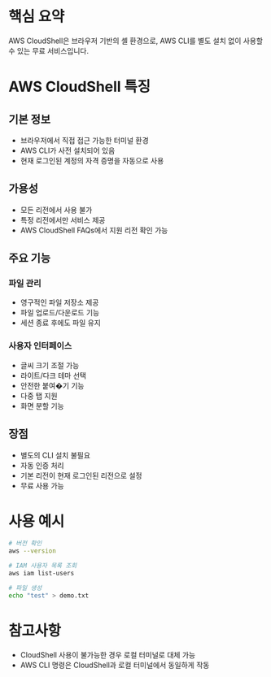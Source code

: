 # 핵심 요약

AWS CloudShell은 브라우저 기반의 셸 환경으로, AWS CLI를 별도 설치 없이 사용할 수 있는 무료 서비스입니다.

# AWS CloudShell 특징

## 기본 정보

- 브라우저에서 직접 접근 가능한 터미널 환경
- AWS CLI가 사전 설치되어 있음
- 현재 로그인된 계정의 자격 증명을 자동으로 사용

## 가용성

- 모든 리전에서 사용 불가
- 특정 리전에서만 서비스 제공
- AWS CloudShell FAQs에서 지원 리전 확인 가능

## 주요 기능

### 파일 관리

- 영구적인 파일 저장소 제공
- 파일 업로드/다운로드 기능
- 세션 종료 후에도 파일 유지

### 사용자 인터페이스

- 글씨 크기 조절 가능
- 라이트/다크 테마 선택
- 안전한 붙여�기 기능
- 다중 탭 지원
- 화면 분할 기능

## 장점

- 별도의 CLI 설치 불필요
- 자동 인증 처리
- 기본 리전이 현재 로그인된 리전으로 설정
- 무료 사용 가능

# 사용 예시

```bash
# 버전 확인
aws --version

# IAM 사용자 목록 조회
aws iam list-users

# 파일 생성
echo "test" > demo.txt
```

# 참고사항

- CloudShell 사용이 불가능한 경우 로컬 터미널로 대체 가능
- AWS CLI 명령은 CloudShell과 로컬 터미널에서 동일하게 작동
